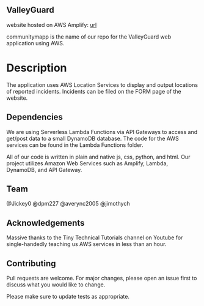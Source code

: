 ## ValleyGuard

website hosted on AWS Amplify: [url](https://dev7432.d2ir80xfdjaxsq.amplifyapp.com/index.html)

communitymapp is the name of our repo for the ValleyGuard web application using AWS. 

# Description

The application uses AWS Location Services to display and output locations of reported incidents. Incidents can be filed on the FORM page of the website.

## Dependencies

We are using Serverless Lambda Functions via API Gateways to access and 
get/post data to a small DynamoDB database. The code for the AWS services 
can be found in the Lambda Functions folder.

All of our code is written in plain and native js, css, python, and html. Our project utilizes
Amazon Web Services such as Amplify, Lambda, DynamoDB, and API Gateway.


## Team

@Jickey0
@dpm227
@averync2005
@jimothych

## Acknowledgements

Massive thanks to the Tiny Technical Tutorials channel on Youtube for 
single-handedly teaching us AWS services in less than an hour.

## Contributing

Pull requests are welcome. For major changes, please open an issue first
to discuss what you would like to change.

Please make sure to update tests as appropriate.

